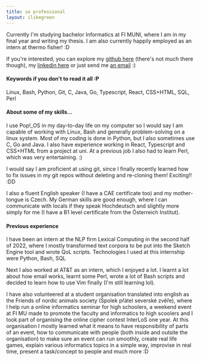 ```yaml
---
title: so professional
layout: ilikegreen
---
```

Currently I'm studying bachelor Informatics at FI MUNI, where I am in my final year and writing my thesis. I am also currently happily employed as an intern at thermo fisher! :D
        
If you're interested, you can explore my [github here](https://github.com/danpadcz) (there's not much there though), my [linkedin here](https://linkedin.com/in/daniel-padrta) or just send me [an email](mailto:website@danielpadrta.cz) :)


#### Keywords if you don't to read it all :P

Linux, Bash, Python, Git, C, Java, Go, Typescript, React, CSS+HTML, SQL, Perl

#### About some of my skills...

I use Pop!_OS in my day-to-day life on my computer so I would say I am capable of working with Linux, Bash and generally problem-solving on a linux system.
Most of my coding is done in Python, but I also sometimes use C, Go and Java. I also have experience working in React, Typescript and CSS+HTML from a project at uni. At a previous job I also had to learn Perl, which was very entertaining. :)

I would say I am proficient at using git, since I finally recently learned how to fix issues in my git repos without deleting and re-cloning them! Exciting!! :DD

I also a fluent English speaker (I have a CAE certificate too) and my mother-tongue is Czech. My German skills are good enough, where I can communicate with locals if they speak Hochdeutsch and slightly more simply for me (I have a B1 level certificate from the Österreich Institut).

#### Previous experience

I have been an intern at the NLP firm Lexical Computing in the second half of 2022, where I mostly transformed text corpora to be put into the Sketch Engine tool and wrote QoL scripts. Technologies I used at this internship were Python, Bash, SQL

Next I also worked at AT&T as an intern, which I enjoyed a lot. I learnt a lot about how email works, learnt some Perl, wrote a lot of Bash scripts and decided to learn how to use Vim finally (I'm still learning lol).

I have also volunteered at a student organisation translated into english as the Friends of nordic animals society (Spolek přátel severské zvěře), where I help run a online informatics seminar for high schoolers, a weekend event at FI MU made to promote the faculty and informatics to high scoolers and I took part of organising the online cipher contest InterLoS one year.
At this organisation I mostly learned what it means to have responsibility of parts of an event, how to communicate with people (both inside and outsite the organisation) to make sure an event can run smoothly, create real life games, explain various informatics topics in a simple way, improvise in real time, present a task/concept to people and much more :D
